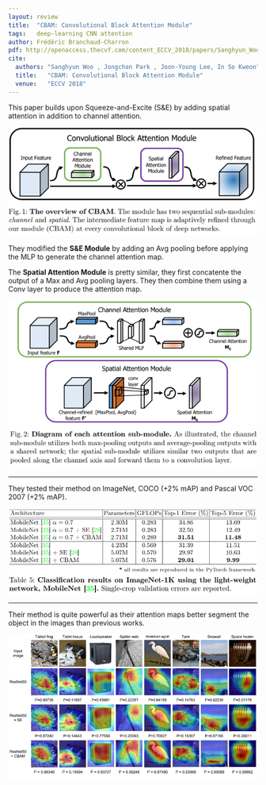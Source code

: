 ```yaml
---
layout: review
title:  "CBAM: Convolutional Block Attention Module"
tags:   deep-learning CNN attention
author: Frédéric Branchaud-Charron
pdf: http://openaccess.thecvf.com/content_ECCV_2018/papers/Sanghyun_Woo_Convolutional_Block_Attention_ECCV_2018_paper.pdf
cite:
  authors: "Sanghyun Woo , Jongchan Park , Joon-Young Lee, In So Kweon"
  title:   "CBAM: Convolutional Block Attention Module"
  venue:   "ECCV 2018"
---
```



This paper builds upon Squeeze-and-Excite (S&E) by adding spatial attention in addition to channel attention.

![](/deep-learning/images/convblock/fig1.png)

They modified the **S&E Module** by adding an Avg pooling before applying the MLP to generate the channel attention map.

The **Spatial Attention Module** is pretty similar, they first concatente the output of a Max and Avg pooling layers. They then combine them using a Conv layer to produce the attention map.

![](/deep-learning/images/convblock/fig2.png)

---
They tested their method on ImageNet, COCO (+2% mAP) and Pascal VOC 2007 (+2% mAP).

![](/deep-learning/images/convblock/table5.png)

---
Their method is quite powerful as their attention maps better segment the object in the images than previous works.

![](/deep-learning/images/convblock/fig4.png)
